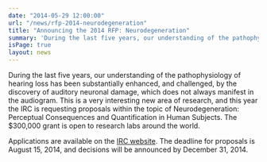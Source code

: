 ```yaml
---
date: "2014-05-29 12:00:00"
url: "/news/rfp-2014-neurodegeneration"
title: "Announcing the 2014 RFP: Neurodegeneration"
summary: 'During the last five years, our understanding of the pathophysiology of hearing loss has been substantially enhanced, and challenged, by the discovery of auditory neuronal damage, which does not always manifest in the audiogram.'
isPage: true
layout: news
---
```


During the last five years, our understanding of the pathophysiology of hearing
loss has been substantially enhanced, and challenged, by the discovery of
auditory neuronal damage, which does not always manifest in the audiogram. This
is a very interesting new area of research, and this year the IRC is requesting
proposals within the topic of Neurodegeneration: Perceptual Consequences and
Quantification in Human Subjects. The $300,000 grant is open to research labs
around the world.

Applications are available on the [IRC website](http://www.hearingirc.com). The
deadline for proposals is August 15, 2014, and decisions will be announced by
December 31, 2014.
